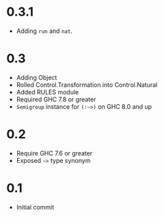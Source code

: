 # 0.3.1
* Adding `run` and `nat`.

# 0.3
* Adding Object
* Rolled Control.Transformation into Control.Natural
* Added RULES module
* Required GHC 7.8 or greater
* `Semigroup` instance for `(:~>)` on GHC 8.0 and up

# 0.2
* Require GHC 7.6 or greater
* Exposed `~>` type synonym

# 0.1
* Initial commit
